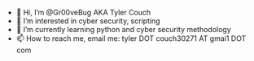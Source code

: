 - 👋 Hi, I’m @Gr00veBug AKA Tyler Couch
- 👀 I’m interested in cyber security, scripting
- 🌱 I’m currently learning python and cyber security methodology
- 📫 How to reach me, email me: tyler DOT couch30271 AT gmai1 DOT com
